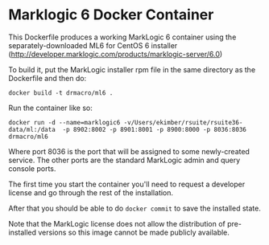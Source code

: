 # Marklogic 6 Docker Container

This Dockerfile produces a working MarkLogic 6 container using 
the separately-downloaded ML6 for CentOS 6 installer (http://developer.marklogic.com/products/marklogic-server/6.0)

To build it, put the MarkLogic installer rpm file in the same directory as the Dockerfile and then do: 

```
docker build -t drmacro/ml6 .
```

Run the container like so:

```
docker run -d --name=marklogic6 -v/Users/ekimber/rsuite/rsuite36-data/ml:/data  -p 8902:8002 -p 8901:8001 -p 8900:8000 -p 8036:8036 drmacro/ml6
```

Where port 8036 is the port that will be assigned to some newly-created service. The other ports are the standard MarkLogic admin and query console ports.

The first time you start the container you'll need to request a developer license and go through the rest of the installation.

After that you should be able to do `docker commit` to save the installed state.

Note that the MarkLogic license does not allow the distribution of pre-installed versions so this image cannot be made publicly available.